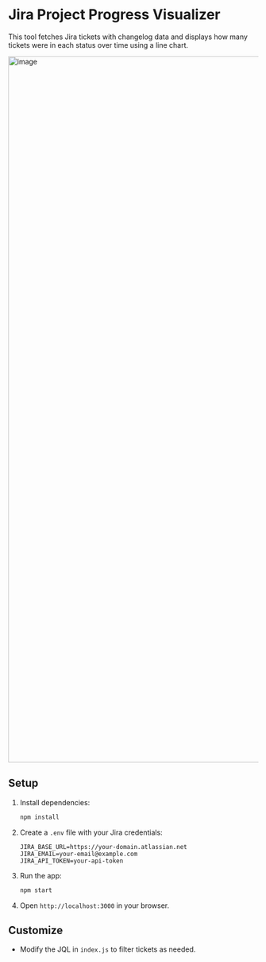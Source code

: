 # Jira Project Progress Visualizer

This tool fetches Jira tickets with changelog data and displays how many tickets were in each status over time using a line chart.

<img width="1420" alt="image" src="https://github.com/user-attachments/assets/a4dd4e18-a36a-4827-aa7f-7f0c8438da5e" />


## Setup
1. Install dependencies:
   ```bash
   npm install
   ```
2. Create a `.env` file with your Jira credentials:
   ```env
   JIRA_BASE_URL=https://your-domain.atlassian.net
   JIRA_EMAIL=your-email@example.com
   JIRA_API_TOKEN=your-api-token
   ```
3. Run the app:
   ```bash
   npm start
   ```
4. Open `http://localhost:3000` in your browser.

## Customize
- Modify the JQL in `index.js` to filter tickets as needed.
